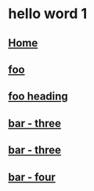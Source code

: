 # hello word 1

## [Home](/) <!-- 跳转到根目录的index.md -->
## [foo](/foo/) <!-- 跳转到 foo 文件夹的 index.html-->
## [foo heading](./#heading) <!-- 跳转到 foo/index.html 的特定标题位置 -->
## [bar - three](../bar/three) <!-- 你可以忽略扩展名 -->
## [bar - three](../bar/three.md) <!-- 具体文件可以使用 .md 结尾（推荐）-->
## [bar - four](../bar/four.html) <!-- 也可以用 .html-->